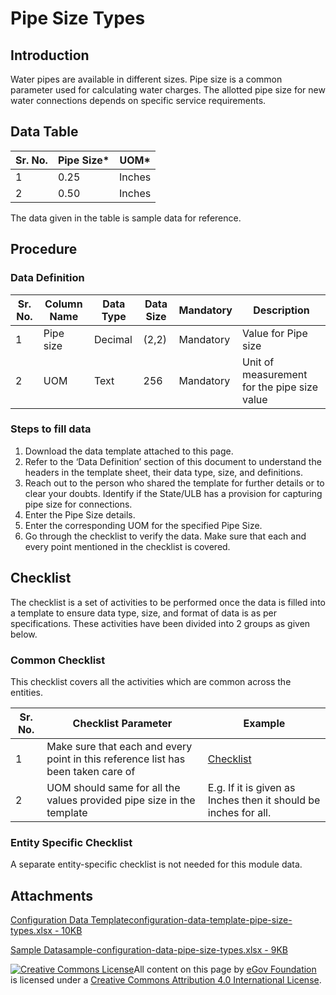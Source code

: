 # Pipe Size Types

## Introduction <a href="#introduction" id="introduction"></a>

Water pipes are available in different sizes. Pipe size is a common parameter used for calculating water charges. The allotted pipe size for new water connections depends on specific service requirements.

## Data Table <a href="#data-table" id="data-table"></a>

| Sr. No. | Pipe Size\* | UOM\*  |
| ------- | ----------- | ------ |
| 1       | 0.25        | Inches |
| 2       | 0.50        | Inches |

The data given in the table is sample data for reference.

## Procedure <a href="#procedure" id="procedure"></a>

### Data Definition <a href="#data-definition" id="data-definition"></a>

| Sr. No. | Column Name | Data Type | Data Size | Mandatory | Description                                 |
| ------- | ----------- | --------- | --------- | --------- | ------------------------------------------- |
| 1       | Pipe size   | Decimal   | (2,2)     | Mandatory | Value for Pipe size                         |
| 2       | UOM         | Text      | 256       | Mandatory | Unit of measurement for the pipe size value |

### Steps to fill data <a href="#steps-to-fill-data" id="steps-to-fill-data"></a>

1. Download the data template attached to this page.
2. Refer to the ‘Data Definition’ section of this document to understand the headers in the template sheet, their data type, size, and definitions.
3. Reach out to the person who shared the template for further details or to clear your doubts. Identify if the State/ULB has a provision for capturing pipe size for connections.
4. Enter the Pipe Size details.
5. Enter the corresponding UOM for the specified Pipe Size.
6. Go through the checklist to verify the data. Make sure that each and every point mentioned in the checklist is covered.

## Checklist <a href="#checklist" id="checklist"></a>

The checklist is a set of activities to be performed once the data is filled into a template to ensure data type, size, and format of data is as per specifications. These activities have been divided into 2 groups as given below.

### Common Checklist <a href="#common-checklist" id="common-checklist"></a>

This checklist covers all the activities which are common across the entities.

| Sr. No. | Checklist Parameter                                                               | Example                                                                                                                      |
| ------- | --------------------------------------------------------------------------------- | ---------------------------------------------------------------------------------------------------------------------------- |
| 1       | Make sure that each and every point in this reference list has been taken care of | ​[Checklist](https://docs.digit.org/configure-digit/configuring-master-data-templates/module-setup/common-config/checklist)​ |
| 2       | UOM should same for all the values provided pipe size in the template             | E.g. If it is given as Inches then it should be inches for all.                                                              |

### Entity Specific Checklist <a href="#entity-specific-checklist" id="entity-specific-checklist"></a>

A separate entity-specific checklist is not needed for this module data.

## Attachments <a href="#attachments" id="attachments"></a>

[Configuration Data Templateconfiguration-data-template-pipe-size-types.xlsx - 10KB](https://firebasestorage.googleapis.com/v0/b/gitbook-28427.appspot.com/o/assets%2F-MERG\_iQW5oN4ukgXP8K%2Fsync%2F564ef13f676fe625346e7320710b5501e484f077.xlsx?generation=1602050613733986\&alt=media)

[Sample Datasample-configuration-data-pipe-size-types.xlsx - 9KB](https://firebasestorage.googleapis.com/v0/b/gitbook-28427.appspot.com/o/assets%2F-MERG\_iQW5oN4ukgXP8K%2Fsync%2Ff949cb1d975a212fb8cab691c37f2b41320f6c07.xlsx?generation=1602050613990408\&alt=media)

[![Creative Commons License](https://i.creativecommons.org/l/by/4.0/80x15.png)](http://creativecommons.org/licenses/by/4.0/)All content on this page by [eGov Foundation ](https://egov.org.in/)is licensed under a [Creative Commons Attribution 4.0 International License](http://creativecommons.org/licenses/by/4.0/).
